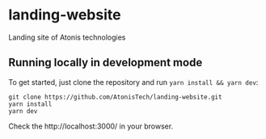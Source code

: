 # landing-website
Landing site of Atonis technologies 

## Running locally in development mode

To get started, just clone the repository and run `yarn install && yarn dev`:

    git clone https://github.com/AtonisTech/landing-website.git
    yarn install
    yarn dev

Check the http://localhost:3000/ in your browser.